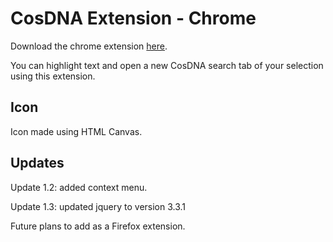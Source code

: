 # CosDNA Extension - Chrome

Download the chrome extension [here](https://chrome.google.com/webstore/detail/cosdna-extension/apjcnjbhemlgjpfkbfdcmgopangnienl?hl=en-US&gl=US).

You can highlight text and open a new CosDNA search tab of your selection using this extension.

## Icon

Icon made using HTML Canvas.

## Updates

Update 1.2: added context menu.

Update 1.3: updated jquery to version 3.3.1

Future plans to add as a Firefox extension.
